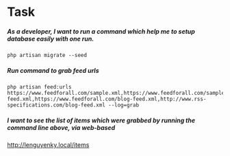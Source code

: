 # Task 

##### As a developer, I want to run a command which help me to setup database easily with one run.

```
php artisan migrate --seed
```
##### Run command to grab feed urls
```
php artisan feed:urls https://www.feedforall.com/sample.xml,https://www.feedforall.com/sample-feed.xml,https://www.feedforall.com/blog-feed.xml,http://www.rss-specifications.com/blog-feed.xml --log=grab
```
##### I want to see the list of items which were grabbed by running the command line above, via web-based

http://lenguyenky.local/items